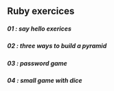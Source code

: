 ## Ruby exercices

##### 01 : say hello exerices
##### 02 : three ways to build a pyramid
##### 03 : password game
##### 04 : small game with dice 
